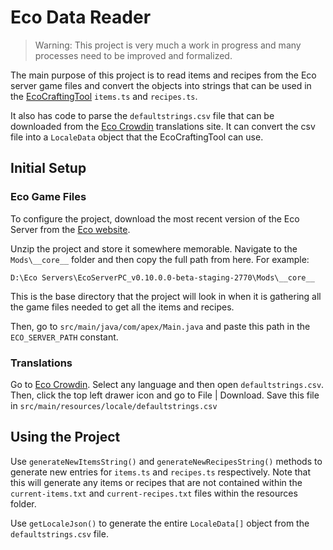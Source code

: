 # Eco Data Reader

> Warning: This project is very much a work in progress and many processes need to be improved and formalized.

The main purpose of this project is to read items and recipes from the Eco server game files and convert the objects
into strings that can be used in the [EcoCraftingTool](https://github.com/aritchie05/EcoCraftingTool) 
`items.ts` and `recipes.ts`.

It also has code to parse the `defaultstrings.csv` file that can be downloaded from the 
[Eco Crowdin](https://crowdin.com/translate/eco-by-strange-loop-games)
translations site. It can convert the csv file into a `LocaleData` object that the EcoCraftingTool can use.

## Initial Setup

### Eco Game Files
To configure the project, download the most recent version of the Eco Server from the 
[Eco website](https://play.eco/account).

Unzip the project and store it somewhere memorable. Navigate to the `Mods\__core__` folder and then copy the full path from here.
For example:

`D:\Eco Servers\EcoServerPC_v0.10.0.0-beta-staging-2770\Mods\__core__`

This is the base directory that the project will look in when it is gathering all the game files needed to get all the items and recipes.

Then, go to `src/main/java/com/apex/Main.java` and paste this path in the `ECO_SERVER_PATH` constant.

### Translations
Go to [Eco Crowdin](https://crowdin.com/translate/eco-by-strange-loop-games). Select any language and then open `defaultstrings.csv`.
Then, click the top left drawer icon and go to File | Download. Save this file in `src/main/resources/locale/defaultstrings.csv`

## Using the Project
Use `generateNewItemsString()` and `generateNewRecipesString()` methods to generate new entries for `items.ts` and `recipes.ts` respectively.
Note that this will generate any items or recipes that are not contained within the `current-items.txt` and `current-recipes.txt` files within the
resources folder.

Use `getLocaleJson()` to generate the entire `LocaleData[]` object from the `defaultstrings.csv` file. 
